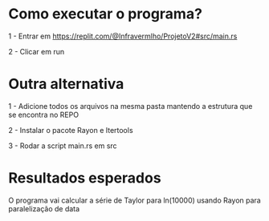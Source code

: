 # Como executar o programa?

1 - Entrar em https://replit.com/@Infravermlho/ProjetoV2#src/main.rs

2 - Clicar em run

# Outra alternativa

1 - Adicione todos os arquivos na mesma pasta mantendo a estrutura que se encontra no REPO

2 - Instalar o pacote Rayon e Itertools

3 - Rodar a script main.rs em src

# Resultados esperados

O programa vai calcular a série de Taylor para ln(10000) usando Rayon para paralelização de data
